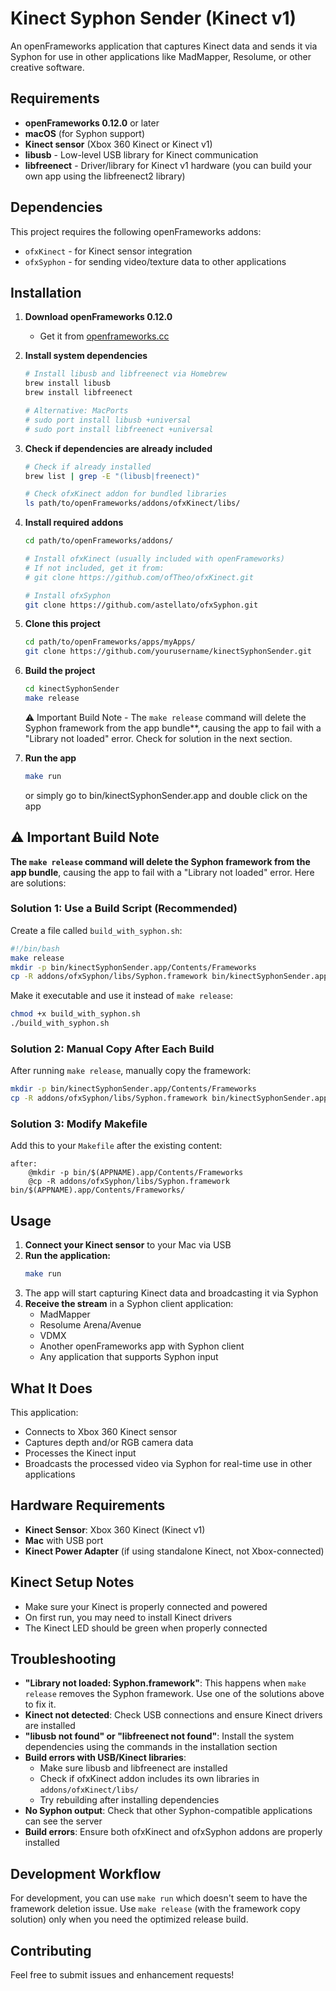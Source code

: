 # Kinect Syphon Sender (Kinect v1)

An openFrameworks application that captures Kinect data and sends it via Syphon for use in other applications like MadMapper, Resolume, or other creative software.

## Requirements

- **openFrameworks 0.12.0** or later
- **macOS** (for Syphon support)
- **Kinect sensor** (Xbox 360 Kinect or Kinect v1)
- **libusb** - Low-level USB library for Kinect communication
- **libfreenect** - Driver/library for Kinect v1 hardware (you can build your own app using the libfreenect2 library)

## Dependencies

This project requires the following openFrameworks addons:
- `ofxKinect` - for Kinect sensor integration
- `ofxSyphon` - for sending video/texture data to other applications

## Installation

1. **Download openFrameworks 0.12.0**
   - Get it from [openframeworks.cc](https://openframeworks.cc/download/)

2. **Install system dependencies**
   ```bash
   # Install libusb and libfreenect via Homebrew
   brew install libusb
   brew install libfreenect
   
   # Alternative: MacPorts
   # sudo port install libusb +universal
   # sudo port install libfreenect +universal
   ```

3. **Check if dependencies are already included**
   ```bash
   # Check if already installed
   brew list | grep -E "(libusb|freenect)"
   
   # Check ofxKinect addon for bundled libraries
   ls path/to/openFrameworks/addons/ofxKinect/libs/
   ```

4. **Install required addons**
   ```bash
   cd path/to/openFrameworks/addons/
   
   # Install ofxKinect (usually included with openFrameworks)
   # If not included, get it from:
   # git clone https://github.com/ofTheo/ofxKinect.git
   
   # Install ofxSyphon
   git clone https://github.com/astellato/ofxSyphon.git
   ```

5. **Clone this project**
   ```bash
   cd path/to/openFrameworks/apps/myApps/
   git clone https://github.com/yourusername/kinectSyphonSender.git
   ```

6. **Build the project**
   ```bash
   cd kinectSyphonSender
   make release
   ```
   ⚠️ Important Build Note - The `make release` command will delete the Syphon framework from the app bundle**, causing the app to fail with a "Library not loaded" error. Check for solution in the next section.
   
8. **Run the app**
   ```bash
   make run
   ```
   or simply go to bin/kinectSyphonSender.app and double click on the app
   
## ⚠️ Important Build Note

**The `make release` command will delete the Syphon framework from the app bundle**, causing the app to fail with a "Library not loaded" error. Here are solutions:

### Solution 1: Use a Build Script (Recommended)
Create a file called `build_with_syphon.sh`:
```bash
#!/bin/bash
make release
mkdir -p bin/kinectSyphonSender.app/Contents/Frameworks
cp -R addons/ofxSyphon/libs/Syphon.framework bin/kinectSyphonSender.app/Contents/Frameworks/
```

Make it executable and use it instead of `make release`:
```bash
chmod +x build_with_syphon.sh
./build_with_syphon.sh
```

### Solution 2: Manual Copy After Each Build
After running `make release`, manually copy the framework:
```bash
mkdir -p bin/kinectSyphonSender.app/Contents/Frameworks
cp -R addons/ofxSyphon/libs/Syphon.framework bin/kinectSyphonSender.app/Contents/Frameworks/
```

### Solution 3: Modify Makefile
Add this to your `Makefile` after the existing content:
```make
after: 
	@mkdir -p bin/$(APPNAME).app/Contents/Frameworks
	@cp -R addons/ofxSyphon/libs/Syphon.framework bin/$(APPNAME).app/Contents/Frameworks/
```

## Usage

1. **Connect your Kinect sensor** to your Mac via USB
2. **Run the application:**
   ```bash
   make run
   ```
3. The app will start capturing Kinect data and broadcasting it via Syphon
4. **Receive the stream** in a Syphon client application:
   - MadMapper
   - Resolume Arena/Avenue
   - VDMX
   - Another openFrameworks app with Syphon client
   - Any application that supports Syphon input

## What It Does

This application:
- Connects to Xbox 360 Kinect sensor
- Captures depth and/or RGB camera data
- Processes the Kinect input
- Broadcasts the processed video via Syphon for real-time use in other applications

## Hardware Requirements

- **Kinect Sensor**: Xbox 360 Kinect (Kinect v1)
- **Mac** with USB port
- **Kinect Power Adapter** (if using standalone Kinect, not Xbox-connected)

## Kinect Setup Notes

- Make sure your Kinect is properly connected and powered
- On first run, you may need to install Kinect drivers
- The Kinect LED should be green when properly connected

## Troubleshooting

- **"Library not loaded: Syphon.framework"**: This happens when `make release` removes the Syphon framework. Use one of the solutions above to fix it.
- **Kinect not detected**: Check USB connections and ensure Kinect drivers are installed
- **"libusb not found" or "libfreenect not found"**: Install the system dependencies using the commands in the installation section
- **Build errors with USB/Kinect libraries**: 
  - Make sure libusb and libfreenect are installed
  - Check if ofxKinect addon includes its own libraries in `addons/ofxKinect/libs/`
  - Try rebuilding after installing dependencies
- **No Syphon output**: Check that other Syphon-compatible applications can see the server
- **Build errors**: Ensure both ofxKinect and ofxSyphon addons are properly installed

## Development Workflow

For development, you can use `make run` which doesn't seem to have the framework deletion issue. Use `make release` (with the framework copy solution) only when you need the optimized release build.


## Contributing

Feel free to submit issues and enhancement requests!

